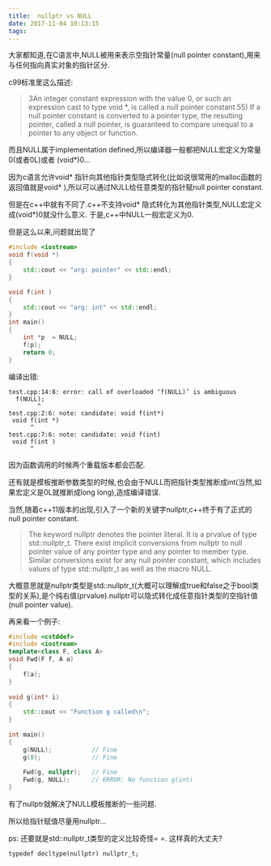 ```yaml
---
title:  nullptr vs NULL
date: 2017-11-04 10:13:15
tags:
---
```


大家都知道,在C语言中,NULL被用来表示空指针常量(null pointer constant),用来与任何指向真实对象的指针区分.

c99标准里这么描述:
> 3An integer constant expression with the value 0, or such an expression cast to type void *, is called a null pointer constant.55) If a null pointer constant is converted to a pointer type, the resulting pointer, called a null pointer, is guaranteed to compare unequal to a pointer to any object or function.

而且NULL属于implementation defined,所以编译器一般都把NULL宏定义为常量0(或者0L)或者 (void*)0...

因为c语言允许void* 指针向其他指针类型隐式转化(比如说很常用的malloc函数的返回值就是void* ),所以可以通过NULL给任意类型的指针赋null pointer constant.

但是在c++中就有不同了.c++不支持void* 隐式转化为其他指针类型,NULL宏定义成(void*)0就没什么意义. 于是,c++中NULL一般宏定义为0. 

但是这么以来,问题就出现了
```c++
#include <iostream>
void f(void *)
{
	std::cout << "arg: pointer" << std::endl;
}

void f(int )
{
	std::cout << "arg: int" << std::endl;
}
int main()
{
	int *p  = NULL;
	f(p);
	return 0;
}
```
编译出错:
```
test.cpp:14:8: error: call of overloaded ‘f(NULL)’ is ambiguous
  f(NULL);
        ^
test.cpp:2:6: note: candidate: void f(int*)
 void f(int *)
      ^
test.cpp:7:6: note: candidate: void f(int)
 void f(int )
      ^
```
因为函数调用的时候两个重载版本都会匹配.

还有就是模板推断参数类型的时候,也会由于NULL而把指针类型推断成int(当然,如果宏定义是0L就推断成long long),造成编译错误.

当然,随着c++11版本的出现,引入了一个新的关键字nullptr,c++终于有了正式的null pointer constant.

> The keyword nullptr denotes the pointer literal. It is a prvalue of type std::nullptr_t. There exist implicit conversions from nullptr to null pointer value of any pointer type and any pointer to member type. Similar conversions exist for any null pointer constant, which includes values of type std::nullptr_t as well as the macro NULL. 

大概意思就是nullptr类型是std::nullptr_t(大概可以理解成true和false之于bool类型的关系),是个纯右值(prvalue).nullptr可以隐式转化成任意指针类型的空指针值(null pointer value).

再来看一个例子:
```c++
#include <cstddef>
#include <iostream>
template<class F, class A>
void Fwd(F f, A a)
{
    f(a);
}
 
void g(int* i)
{
    std::cout << "Function g called\n";
}
 
int main()
{
    g(NULL);           // Fine
    g(0);              // Fine
 
    Fwd(g, nullptr);   // Fine
    Fwd(g, NULL);      // ERROR: No function g(int)
}
```
有了nullptr就解决了NULL模板推断的一些问题.

所以给指针赋值尽量用nullptr...

ps: 还要就是std::nullptr_t类型的定义比较奇怪= =.  这样真的大丈夫?
```
typedef decltype(nullptr) nullptr_t;
```
